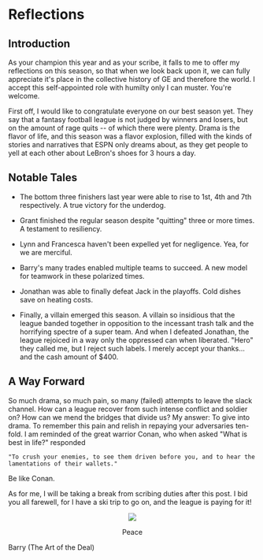 # Reflections

## Introduction

As your champion this year and as your scribe, it falls to me to offer my reflections on this season, so that when we look back upon it, we can fully appreciate it's place in the collective history of GE and therefore the world.  I accept this self-appointed role with humilty only I can muster.  You're welcome.

First off, I would like to congratulate everyone on our best season yet.  They say that a fantasy football league is not judged by winners and losers, but on the amount of rage quits -- of which there were plenty.  Drama is the flavor of life, and this season was a flavor explosion, filled with the kinds of stories and narratives that ESPN only dreams about, as they get people to yell at each other about LeBron's shoes for 3 hours a day.

## Notable Tales

* The bottom three finishers last year were able to rise to 1st, 4th and 7th respectively.  A true victory for the underdog.

* Grant finished the regular season despite "quitting" three or more times.  A testament to resiliency.

* Lynn and Francesca haven't been expelled yet for negligence.  Yea, for we are merciful.

* Barry's many trades enabled multiple teams to succeed.  A new model for teamwork in these polarized times.

* Jonathan was able to finally defeat Jack in the playoffs.  Cold dishes save on heating costs.

* Finally, a villain emerged this season.  A villain so insidious that the league banded together in opposition to the incessant trash talk and the horrifying spectre of a super team.  And when I defeated Jonathan, the league rejoiced in a way only the oppressed can when liberated.  "Hero" they called me, but I reject such labels. I merely accept your thanks... and the cash amount of $400.

## A Way Forward

So much drama, so much pain, so many (failed) attempts to leave the slack channel.  How can a league recover from such intense conflict and soldier on?  How can we mend the bridges that divide us?  My answer:  To give into drama.  To remember this pain and relish in repaying your adversaries ten-fold.  I am reminded of the great warrior Conan, who when asked "What is best in life?" responded

    "To crush your enemies, to see them driven before you, and to hear the lamentations of their wallets."

Be like Conan.

As for me, I will be taking a break from scribing duties after this post.  I bid you all farewell, for I have a ski trip to go on, and the league is paying for it!

<p align="center">
 <img src="https://media.giphy.com/media/H22hyf0K1Bsc/giphy.gif" align="middle">
</p>

<p align="center">
 Peace
</p>

Barry (The Art of the Deal)
